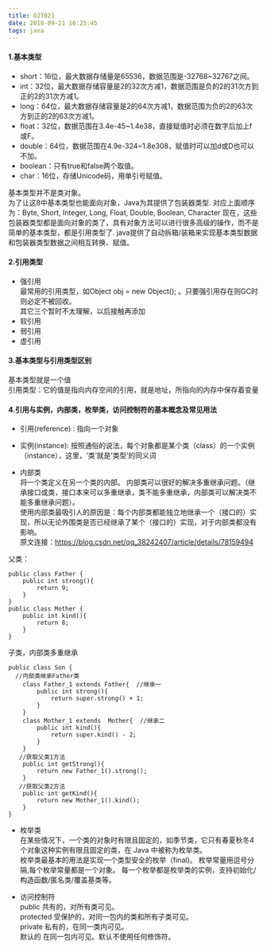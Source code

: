 ```yaml
---
title: OJT021
date: 2018-09-21 16:23:45
tags: java
---
```

#### 1.基本类型
- short：16位，最大数据存储量是65536，数据范围是-32768~32767之间。
- int：32位，最大数据存储容量是2的32次方减1，数据范围是负的2的31次方到正的2的31次方减1。
- long：64位，最大数据存储容量是2的64次方减1，数据范围为负的2的63次方到正的2的63次方减1。
- float：32位，数据范围在3.4e-45~1.4e38，直接赋值时必须在数字后加上f或F。
- double：64位，数据范围在4.9e-324~1.8e308，赋值时可以加d或D也可以不加。
- boolean：只有true和false两个取值。
- char：16位，存储Unicode码，用单引号赋值。

基本类型并不是类对象。<br>
为了让这8中基本类型也能面向对象，Java为其提供了包装器类型.
对应上面顺序为：Byte, Short, Integer, Long, Float, Double, Boolean, Character
现在，这些包装器类型都是面向对象的类了，具有对象方法可以进行很多高级的操作，而不是简单的基本类型，都是引用类型了.
java提供了自动拆箱/装箱来实现基本类型数据和包装器类型数据之间相互转换、赋值。

#### 2.引用类型
- 强引用<br>
最常用的引用类型，如Object obj = new Object(); 。只要强引用存在则GC时则必定不被回收。<br>
其它三个暂时不太理解，以后接触再添加
- 软引用
- 弱引用
- 虚引用

#### 3.基本类型与引用类型区别
基本类型就是一个值<br>
引用类型：它的值是指向内存空间的引用，就是地址，所指向的内存中保存着变量<br>
<!-- more -->
#### 4.引用与实例，内部类，枚举类，访问控制符的基本概念及常见用法
- 引用(reference) :
指向一个对象<br>
- 实例(instance):
按照通俗的说法，每个对象都是某个类（class）的一个实例（instance），这里，‘类’就是‘类型’的同义词

- 内部类<br>
将一个类定义在另一个类的内部。
内部类可以很好的解决多重继承问题。（继承接口或类，接口本来可以多重继承，类不能多重继承，内部类可以解决类不能多重继承问题）。<br>
使用内部类最吸引人的原因是：每个内部类都能独立地继承一个（接口的）实现，所以无论外围类是否已经继承了某个（接口的）实现，对于内部类都没有影响。<br>
原文连接：https://blog.csdn.net/qq_38242407/article/details/78159494

父类：
```
public class Father {
	public int strong(){
		return 9;
	}
}
public class Mother {
	public int kind(){
		return 8;
	}
}
```

子类，内部类多重继承
```
public class Son {
  //内部类继承Father类
	class Father_1 extends Father{  //继承一
		public int strong(){
			return super.strong() + 1;
		}
	}
	class Mother_1 extends  Mother{  //继承二
		public int kind(){
			return super.kind() - 2;
		}
	}
   //获取父类1方法
	public int getStrong(){
		return new Father_1().strong();
	}
   //获取父类2方法
	public int getKind(){
		return new Mother_1().kind();
	}
}
```

- 枚举类<br>
在某些情况下，一个类的对象时有限且固定的，如季节类，它只有春夏秋冬4个对象这种实例有限且固定的类，在 Java 中被称为枚举类。<br>
枚举类最基本的用法是实现一个类型安全的枚举（final)。
枚举常量用逗号分隔,每个枚举常量都是一个对象。
每一个枚举都是枚举类的实例，支持初始化/构造函数/匿名类/覆盖基类等。

- 访问控制符<br>
public	共有的，对所有类可见。<br>
protected	受保护的，对同一包内的类和所有子类可见。<br>
private	私有的，在同一类内可见。<br>
默认的	在同一包内可见。默认不使用任何修饰符。<br>
